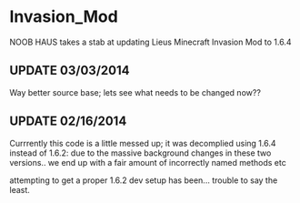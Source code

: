 Invasion_Mod
============
NOOB HAUS takes a stab at updating Lieus Minecraft Invasion Mod to 1.6.4

UPDATE 03/03/2014
-----------------
Way better source base; lets see what needs to be changed now??

UPDATE 02/16/2014
----------------

Currrently this code is a little messed up; it was decomplied using 1.6.4 instead of 1.6.2: due to the massive background changes in these two versions.. we end up with a fair amount of incorrectly named methods etc

attempting to get a proper 1.6.2 dev setup has been... trouble to say the least.
